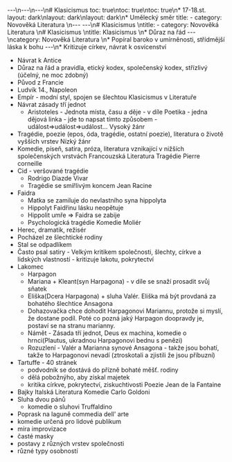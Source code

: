 ---\n---\n---\n# Klasicismus
toc: true\ntoc: true\ntoc: true\n* 17-18.st.
layout: dark\nlayout: dark\nlayout: dark\n* Umělecký směr
title: -
category: Novověká Literatura \n---
---\n# Klasicismus \ntitle: -
category: Novověká Literatura \n# Klasicismus \ntitle: Klasicismus \n* Důraz na řád
---\ncategory: Novověká Literatura \n* Popíral baroko v umírněnosti, střídmější láska k bohu
---\n* Kritizuje církev, návrat k osvícenství
* Návrat k Antice
* Důraz na řád a pravidla, etický kodex, společenský kodex, střízlivý (účelný, ne moc zdobný)
* Původ z Francie
* Ludvík 14., Napoleon
* Empír - modní styl, spojen se šlechtou
Klasicismus v Literatuře
* Návrat zásady tří jednot
  * Aristoteles - Jednota místa, času a děje - v díle Poetika - jedna dějová linka - jde to napsat tímto způsobem - událost=>událost=>událost…
Vysoký žánr
* Tragédie, poezie (epos, óda, tragédie, ostatní poezie), literatura o životě vyšších vrstev
Nízký žánr
* Komedie, píseň, satira, próza, literatura vznikající v nižších společenských vrstvách
Francouzská Literatura
Tragédie
Pierre corneille
* Cid - veršované tragédie
  * Rodrigo Diazde Vivar
  * Tragédie se smířlivým koncem
Jean Racine
* Faidra
  * Matka se zamiluje do nevlastního syna hippolyta
  * Hippolyt Faidřinu lásku neopětuje
  * Hippolit umře => Faidra se zabije
  * Psychologická tragédie
Komedie
Moliér
* Herec, dramatik, režisér
* Pocházel ze šlechtické rodiny
* Stal se odpadlíkem
* Často psal satiry - Velkým kritikem společnosti, šlechty, církve a lidských vlastností - kritizuje lakotu, pokrytectví
* Lakomec
  * Harpagon
  * Mariana + Kleant(syn Harpagona) - v díle se snaží prosadit svůj sňatek
  * Eliška(Dcera Harpagona) + sluha Valér. Eliška má být provdaná za bohatého šlechtice Ansagona
  * Dohazovačka chce dohodit Harpagonovi Mariannu, protože si myslí, že dostane podíl. Poté co pozná jaký Harpagon doopravdy je, postaví se na stranu marianny.
  * Námět - Zásada tří jednot, Deus ex machina, komedie o hrnci(Plautus, ukradnou Harpagonovi bednu s penězi)
  * Rozuzlení - Valér a Marianna synové Ansagona - takže jsou bohatí, takže to Harpagonovi nevadí (ztroskotali a zjistili že jsou příbuzní)
* Tartuffe - 40 stránek
  * podvodník se dostává do přízně bohaté měšť. rodiny
  * dělá pobožnýho, aby získal majetek
  * kritika církve, pokrytectví, ziskuchtivosti
Poezie
Jean de la Fantaine
* Bajky
Italská Literatura
Komedie
Carlo Goldoni
* Sluha dvou pánů
  * komedie o sluhovi Truffaldino
* Poprask na laguně
commedia dell' arte
* komedie určená pro lidové publikum
* míra improvizace
* časté masky
* postavy z různých vrstev společnosti
* různé typy osobností
